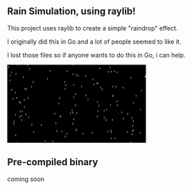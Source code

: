 ## Rain Simulation, using raylib!

This project uses raylib to create a simple "raindrop" effect.

I originally did this in Go and a lot of people seemed to like it. 

I lost those files so if anyone wants to do this in Go, i can help.

![](https://github.com/Alteryx-Motives/rain-project/blob/master/output.gif)


## Pre-compiled binary
coming soon
